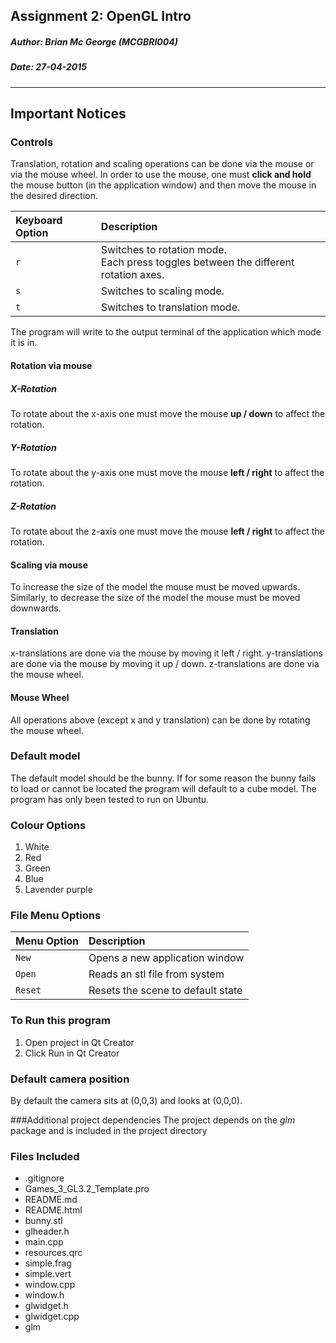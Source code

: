 Assignment 2: OpenGL Intro
-------------------------------------
##### **Author:** Brian Mc George (MCGBRI004)
##### **Date:** 27-04-2015
----------
## Important Notices
### Controls
Translation, rotation and scaling operations can be done via the mouse or via the mouse wheel.
In order to use the mouse, one must **click and hold** the mouse button (in the application window) and then move the mouse in the desired direction.

|Keyboard Option | Description|
|:-------------- |:------------|
|`r`             | Switches to rotation mode.<br>Each press toggles between the different rotation axes.|
|`s`             | Switches to scaling mode.|
|`t`             | Switches to translation mode.|
The program will write to the output terminal of the application which mode it is in. 

#### Rotation via mouse
##### **X-Rotation**
To rotate about the x-axis one must move the mouse **up / down** to affect the rotation.

##### **Y-Rotation**
To rotate about the y-axis one must move the mouse **left / right** to affect the rotation.
##### **Z-Rotation**
To rotate about the z-axis one must move the mouse **left / right** to affect the rotation.

#### Scaling via mouse
To increase the size of the model the mouse must be moved upwards.
Similarly, to decrease the size of the model the mouse must be moved downwards.

#### Translation
x-translations are done via the mouse by moving it left / right.
y-translations are done via the mouse by moving it up / down.
z-translations are done via the mouse wheel.

#### Mouse Wheel
All operations above (except x and y translation) can be done by rotating the mouse wheel.

### Default model
The default model should be the bunny. If for some reason the bunny fails to load or cannot be located the program will default to a cube model. The program has only been tested to run on Ubuntu. 

### Colour Options
 1. White
 2. Red
 3. Green
 4. Blue
 5. Lavender purple

### File Menu Options
|Menu Option | Description|
|:--------------|:------------|
|`New`        | Opens a new application window|
|`Open`            | Reads an stl file from system|
|`Reset`            | Resets the scene to default state|

### To Run this program
1. Open project in Qt Creator
2. Click Run in Qt Creator

### Default camera position
By default the camera sits at (0,0,3) and looks at (0,0,0).

###Additional project dependencies
The project depends on the *glm* package and is included in the project directory

### Files Included

 - .gitignore
 - Games_3_GL3.2_Template.pro
 - README.md
 - README.html
 - bunny.stl
 - glheader.h
 - main.cpp
 - resources.qrc
 - simple.frag
 - simple.vert
 - window.cpp
 - window.h
 - glwidget.h
 - glwidget.cpp
 - glm


